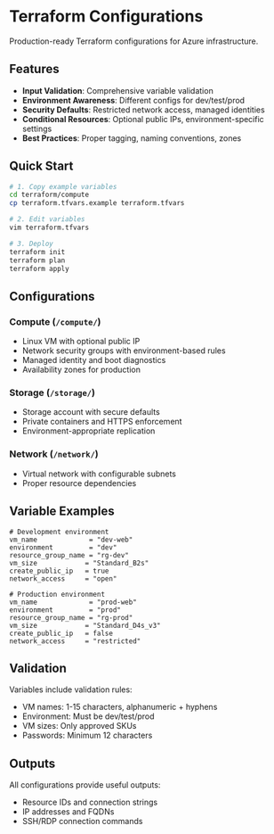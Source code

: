 # Terraform Configurations

Production-ready Terraform configurations for Azure infrastructure.

## Features

- **Input Validation**: Comprehensive variable validation
- **Environment Awareness**: Different configs for dev/test/prod
- **Security Defaults**: Restricted network access, managed identities
- **Conditional Resources**: Optional public IPs, environment-specific settings
- **Best Practices**: Proper tagging, naming conventions, zones

## Quick Start

```bash
# 1. Copy example variables
cd terraform/compute
cp terraform.tfvars.example terraform.tfvars

# 2. Edit variables
vim terraform.tfvars

# 3. Deploy
terraform init
terraform plan
terraform apply
```

## Configurations

### Compute (`/compute/`)
- Linux VM with optional public IP
- Network security groups with environment-based rules
- Managed identity and boot diagnostics
- Availability zones for production

### Storage (`/storage/`)
- Storage account with secure defaults
- Private containers and HTTPS enforcement
- Environment-appropriate replication

### Network (`/network/`)
- Virtual network with configurable subnets
- Proper resource dependencies

## Variable Examples

```hcl
# Development environment
vm_name             = "dev-web"
environment         = "dev"
resource_group_name = "rg-dev"
vm_size            = "Standard_B2s"
create_public_ip   = true
network_access     = "open"

# Production environment
vm_name             = "prod-web"
environment         = "prod"
resource_group_name = "rg-prod"
vm_size            = "Standard_D4s_v3"
create_public_ip   = false
network_access     = "restricted"
```

## Validation

Variables include validation rules:
- VM names: 1-15 characters, alphanumeric + hyphens
- Environment: Must be dev/test/prod
- VM sizes: Only approved SKUs
- Passwords: Minimum 12 characters

## Outputs

All configurations provide useful outputs:
- Resource IDs and connection strings
- IP addresses and FQDNs
- SSH/RDP connection commands